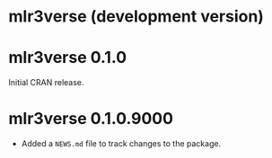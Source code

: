 # mlr3verse (development version)

# mlr3verse 0.1.0

Initial CRAN release.

# mlr3verse 0.1.0.9000

* Added a `NEWS.md` file to track changes to the package.
